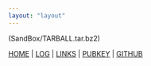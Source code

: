 ```yaml
---
layout: "layout"
---
```

(SandBox/TARBALL.tar.bz2)

[HOME](.) | [LOG](TXT/mylog.txt) | [LINKS](LINKS/) | [PUBKEY](TXT/mypubkey.txt)  | [GITHUB](https://github.com/Nabilcodes/os231)
